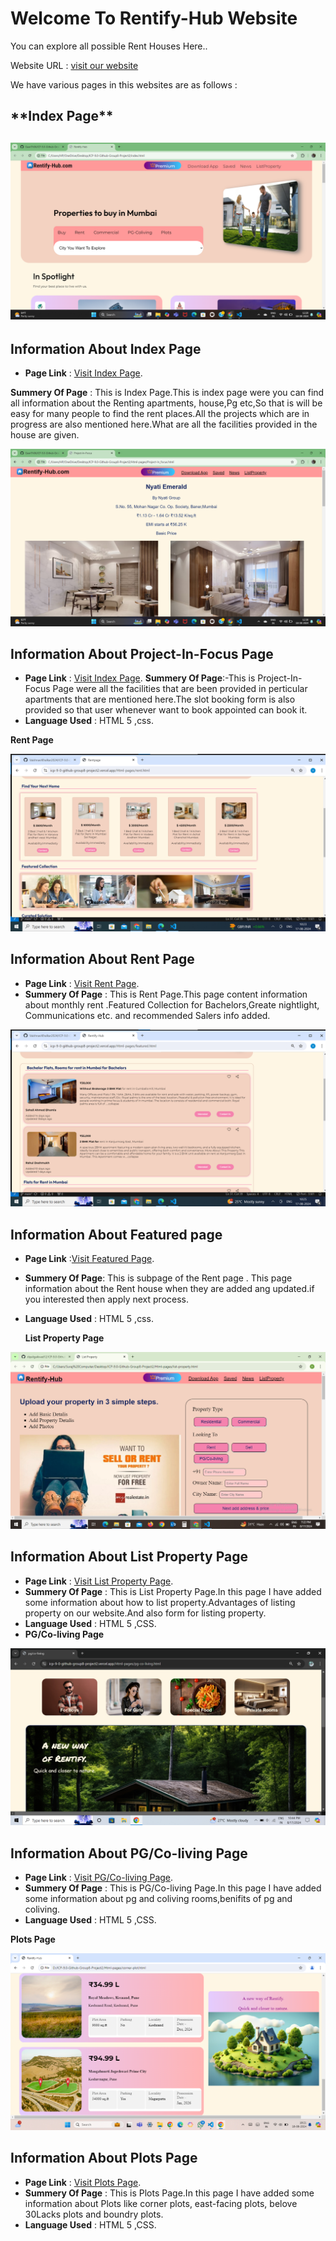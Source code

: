 <h1>Welcome To Rentify-Hub Website</h1>
You can explore all possible Rent Houses Here..

Website URL : [visit our website](https://icp-9-0-github-group8-project2.vercel.app/)

We have various pages in this websites are as follows :

  <h2>**Index Page**<h2>

![Index Page Screen Shot](/image/index-page-1.png)

## Information About Index Page

- **Page Link** : [Visit Index Page](https://icp-9-0-github-group8-project2.vercel.app/index.html).

**Summery Of Page** : This is Index Page.This is index page were you can find all information about the Renting apartments, house,Pg etc,So that is will be easy for many people to find the rent places.All the projects which are in progress are also mentioned here.What are all the facilities provided in the house are given.

![Project-In-Focus Page Screen Shot](/image/Project-In-Focus-ss.png)

## Information About Project-In-Focus Page

- **Page Link** : [Visit Index Page](https://icp-9-0-github-group8-project2.vercel.app/Html-pages/Project-In_Focus.html).
  **Summery Of Page**:-This is Project-In-Focus Page were all the facilities that are been provided in perticular apartments that are mentioned here.The slot booking form is also provided so that user whenever want to book appointed can book it.
- **Language Used** : HTML 5 ,css.


**Rent Page**

![Rent Page Screen Shot](./image/rentpage-img.png)

## Information About Rent Page

- **Page Link** : [Visit Rent Page](https://icp-9-0-github-group8-project2.vercel.app/Html-pages/rent.html).
- **Summery Of Page** : This is Rent Page.This page content information about monthly rent .Featured Collection for Bachelors,Greate nightlight, Communications etc. and recommended Salers info added.

![Featured Page Screen Shot](./image/featuredpage-img.png)

## Information About Featured page

- **Page Link** :[Visit Featured Page](https://icp-9-0-github-group8-project2.vercel.app/Html-pages/featured.html).
- **Summery Of Page**: This is subpage of the Rent page . This page information about the Rent house when they are added ang updated.if you interested then apply next process.
- **Language Used** : HTML 5 ,css.

  **List Property Page**

![Rent Page Screen Shot](./image/list-property.png)

## Information About List Property Page

- **Page Link** : [Visit List Property Page](https://icp-9-0-github-group8-project2.vercel.app/Html-pages/list-property.html).
- **Summery Of Page** : This is List Property Page.In this page I have added some information about how to list property.Advantages of listing property on our website.And also form for listing property.
- **Language Used** : HTML 5 ,CSS.
- **PG/Co-living Page**

![PG/Co-living Page Screen Shot](./image/pg-coliving-ss.png)

## Information About PG/Co-living Page

- **Page Link** : [Visit PG/Co-living Page](https://icp-9-0-github-group8-project2.vercel.app/Html-pages/pg-co-living.html).
- **Summery Of Page** : This is PG/Co-living Page.In this page I have added some information about pg and coliving rooms,benifits of pg and coliving.
- **Language Used** : HTML 5 ,CSS.

**Plots Page**

![Plots Page Screen Shot](./image/plots-scr.png)

## Information About Plots Page

- **Page Link** : [Visit Plots Page](https://icp-9-0-github-group8-project2.vercel.app/Html-pages/plots.html).
- **Summery Of Page** : This is Plots Page.In this page I have added some information about Plots like corner plots, east-facing plots, belove 30Lacks plots and boundry plots.
- **Language Used** : HTML 5 ,CSS.
